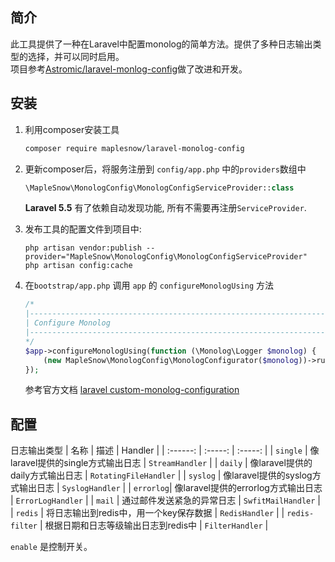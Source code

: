 ## 简介

此工具提供了一种在Laravel中配置monolog的简单方法。提供了多种日志输出类型的选择，并可以同时启用。  
项目参考[Astromic/laravel-monlog-config](https://github.com/Astrotomic/laravel-monolog-config)做了改进和开发。

## 安装

1. 利用composer安装工具

    ```bash
    composer require maplesnow/laravel-monolog-config
    ```

2. 更新composer后，将服务注册到 `config/app.php` 中的`providers`数组中

    ```php
    \MapleSnow\MonologConfig\MonologConfigServiceProvider::class
    ```

    **Laravel 5.5** 有了依赖自动发现功能, 所有不需要再注册`ServiceProvider`.

3. 发布工具的配置文件到项目中:

    ```
    php artisan vendor:publish --provider="MapleSnow\MonologConfig\MonologConfigServiceProvider"
    php artisan config:cache
    ```

4. 在`bootstrap/app.php` 调用 `app` 的 `configureMonologUsing` 方法

    ```php
    /*
    |--------------------------------------------------------------------------
    | Configure Monolog
    |--------------------------------------------------------------------------
    */
    $app->configureMonologUsing(function (\Monolog\Logger $monolog) {
        (new MapleSnow\MonologConfig\MonologConfigurator($monolog))->run();
    });
    
    ```

    参考官方文档 [laravel custom-monolog-configuration](https://laravel.com/docs/5.5/errors#custom-monolog-configuration)

## 配置
  
日志输出类型
| 名称      | 描述 | Handler |
| :------:  | :-----:  | :-----: |
| `single`  | 像laravel提供的single方式输出日志 | `StreamHandler` |
| `daily`   | 像laravel提供的daily方式输出日志 | `RotatingFileHandler` |
| `syslog`  | 像laravel提供的syslog方式输出日志 | `SyslogHandler` |
| `errorlog`| 像laravel提供的errorlog方式输出日志 | `ErrorLogHandler` |
| `mail`    | 通过邮件发送紧急的异常日志 | `SwfitMailHandler` |
| `redis`   |  将日志输出到redis中，用一个key保存数据  | `RedisHandler` |
| `redis-filter` |  根据日期和日志等级输出日志到redis中 |  `FilterHandler` |

`enable` 是控制开关。
